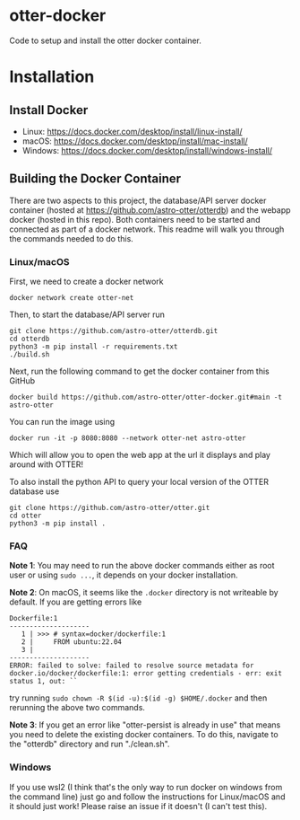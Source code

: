 # otter-docker
Code to setup and install the otter docker container.

# Installation
## Install Docker
* Linux: https://docs.docker.com/desktop/install/linux-install/
* macOS: https://docs.docker.com/desktop/install/mac-install/
* Windows: https://docs.docker.com/desktop/install/windows-install/

## Building the Docker Container
There are two aspects to this project, the database/API server docker container (hosted at https://github.com/astro-otter/otterdb)
and the webapp docker (hosted in this repo). Both containers need to be started and connected as part of a docker network.
This readme will walk you through the commands needed to do this.

### Linux/macOS
First, we need to create a docker network
```
docker network create otter-net
```

Then, to start the database/API server run
```
git clone https://github.com/astro-otter/otterdb.git
cd otterdb
python3 -m pip install -r requirements.txt
./build.sh
```

Next, run the following command to get the docker container from this GitHub
```
docker build https://github.com/astro-otter/otter-docker.git#main -t astro-otter
```

You can run the image using
```
docker run -it -p 8080:8080 --network otter-net astro-otter
```
Which will allow you to open the web app at the url it displays and play around with OTTER!

To also install the python API to query your local version of the OTTER database use
```
git clone https://github.com/astro-otter/otter.git
cd otter
python3 -m pip install .
```

### FAQ

**Note 1**: You may need to run the above docker commands either as root user or using `sudo ...`, it depends on your
docker installation.

**Note 2**: On macOS, it seems like the `.docker` directory is not writeable by default. If you are getting errors like
```
Dockerfile:1
--------------------
   1 | >>> # syntax=docker/dockerfile:1
   2 |     FROM ubuntu:22.04
   3 |
--------------------
ERROR: failed to solve: failed to resolve source metadata for docker.io/docker/dockerfile:1: error getting credentials - err: exit status 1, out: ``
```
try running `sudo chown -R $(id -u):$(id -g) $HOME/.docker` and then rerunning the above two commands.

**Note 3**: If you get an error like "otter-persist is already in use" that means you need to delete the existing docker containers. To do this, navigate to the "otterdb" directory and run "./clean.sh".

### Windows
If you use wsl2 (I think that's the only way to run docker on windows from the
command line) just go and follow the instructions for Linux/macOS and it should
just work! Please raise an issue if it doesn't (I can't test this).